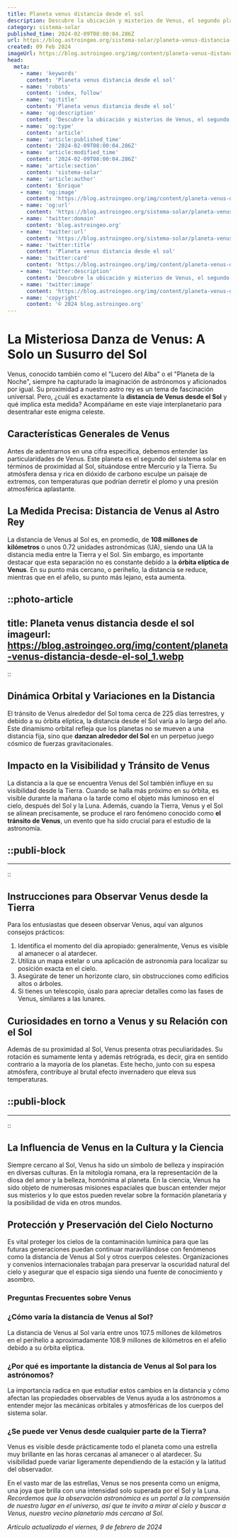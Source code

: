 ```yaml
---
title: Planeta venus distancia desde el sol
description: Descubre la ubicación y misterios de Venus, el segundo planeta del sistema solar y su asombrosa proximidad al Sol. Explora datos fascinantes.
category: sistema-solar
published_time: 2024-02-09T08:00:04.286Z
url: https://blog.astroingeo.org/sistema-solar/planeta-venus-distancia-desde-el-sol
created: 09 Feb 2024
imageUrl: https://blog.astroingeo.org/img/content/planeta-venus-distancia-desde-el-sol_1.webp
head:
  meta:
    - name: 'keywords'
      content: 'Planeta venus distancia desde el sol'
    - name: 'robots'
      content: 'index, follow'
    - name: 'og:title'
      content: 'Planeta venus distancia desde el sol'
    - name: 'og:description'
      content: 'Descubre la ubicación y misterios de Venus, el segundo planeta del sistema solar y su asombrosa proximidad al Sol. Explora datos fascinantes.'
    - name: 'og:type'
      content: 'article'
    - name: 'article:published_time'
      content: '2024-02-09T08:00:04.286Z'
    - name: 'article:modified_time'
      content: '2024-02-09T08:00:04.286Z'
    - name: 'article:section'
      content: 'sistema-solar'
    - name: 'article:author'
      content: 'Enrique'
    - name: 'og:image'
      content: 'https://blog.astroingeo.org/img/content/planeta-venus-distancia-desde-el-sol_1.webp'
    - name: 'og:url'
      content: 'https://blog.astroingeo.org/sistema-solar/planeta-venus-distancia-desde-el-sol'
    - name: 'twitter:domain'
      content: 'blog.astroingeo.org'
    - name: 'twitter:url'
      content: 'https://blog.astroingeo.org/sistema-solar/planeta-venus-distancia-desde-el-sol'
    - name: 'twitter:title'
      content: 'Planeta venus distancia desde el sol'
    - name: 'twitter:card'
      content: 'https://blog.astroingeo.org/img/content/planeta-venus-distancia-desde-el-sol_1.webp'
    - name: 'twitter:description'
      content: 'Descubre la ubicación y misterios de Venus, el segundo planeta del sistema solar y su asombrosa proximidad al Sol. Explora datos fascinantes.'
    - name: 'twitter:image'
      content: 'https://blog.astroingeo.org/img/content/planeta-venus-distancia-desde-el-sol_1.webp'
    - name: 'copyright'
      content: '© 2024 blog.astroingeo.org'
---
```

# La Misteriosa Danza de Venus: A Solo un Susurro del Sol

Venus, conocido también como el "Lucero del Alba" o el "Planeta de la Noche", siempre ha capturado la imaginación de astrónomos y aficionados por igual. Su proximidad a nuestro astro rey es un tema de fascinación universal. Pero, ¿cuál es exactamente la **distancia de Venus desde el Sol** y qué implica esta medida? Acompáñame en este viaje interplanetario para desentrañar este enigma celeste.

## Características Generales de Venus

Antes de adentrarnos en una cifra específica, debemos entender las particularidades de Venus. Este planeta es el segundo del sistema solar en términos de proximidad al Sol, situándose entre Mercurio y la Tierra. Su atmósfera densa y rica en dióxido de carbono esculpe un paisaje de extremos, con temperaturas que podrían derretir el plomo y una presión atmosférica aplastante.

## La Medida Precisa: Distancia de Venus al Astro Rey

La distancia de Venus al Sol es, en promedio, de **108 millones de kilómetros** o unos 0.72 unidades astronómicas (UA), siendo una UA la distancia media entre la Tierra y el Sol. Sin embargo, es importante destacar que esta separación no es constante debido a la **órbita elíptica de Venus**. En su punto más cercano, o perihelio, la distancia se reduce, mientras que en el afelio, su punto más lejano, esta aumenta.


::photo-article
---
title: Planeta venus distancia desde el sol
imageurl: https://blog.astroingeo.org/img/content/planeta-venus-distancia-desde-el-sol_1.webp
---
::


## Dinámica Orbital y Variaciones en la Distancia

El tránsito de Venus alrededor del Sol toma cerca de 225 días terrestres, y debido a su órbita elíptica, la distancia desde el Sol varía a lo largo del año. Este dinamismo orbital refleja que los planetas no se mueven a una distancia fija, sino que **danzan alrededor del Sol** en un perpetuo juego cósmico de fuerzas gravitacionales.

## Impacto en la Visibilidad y Tránsito de Venus

La distancia a la que se encuentra Venus del Sol también influye en su visibilidad desde la Tierra. Cuando se halla más próximo en su órbita, es visible durante la mañana o la tarde como el objeto más luminoso en el cielo, después del Sol y la Luna. Además, cuando la Tierra, Venus y el Sol se alinean precisamente, se produce el raro fenómeno conocido como **el tránsito de Venus**, un evento que ha sido crucial para el estudio de la astronomía.


  ::publi-block
  ---
  ---
  ::
  
  
## Instrucciones para Observar Venus desde la Tierra

Para los entusiastas que deseen observar Venus, aquí van algunos consejos prácticos:

1. Identifica el momento del día apropiado: generalmente, Venus es visible al amanecer o al atardecer.
2. Utiliza un mapa estelar o una aplicación de astronomía para localizar su posición exacta en el cielo.
3. Asegúrate de tener un horizonte claro, sin obstrucciones como edificios altos o árboles.
4. Si tienes un telescopio, úsalo para apreciar detalles como las fases de Venus, similares a las lunares.

## Curiosidades en torno a Venus y su Relación con el Sol

Además de su proximidad al Sol, Venus presenta otras peculiaridades. Su rotación es sumamente lenta y además retrógrada, es decir, gira en sentido contrario a la mayoría de los planetas. Este hecho, junto con su espesa atmósfera, contribuye al brutal efecto invernadero que eleva sus temperaturas.


  ::publi-block
  ---
  ---
  ::
  
  
## La Influencia de Venus en la Cultura y la Ciencia

Siempre cercano al Sol, Venus ha sido un símbolo de belleza y inspiración en diversas culturas. En la mitología romana, era la representación de la diosa del amor y la belleza, homónima al planeta. En la ciencia, Venus ha sido objeto de numerosas misiones espaciales que buscan entender mejor sus misterios y lo que estos pueden revelar sobre la formación planetaria y la posibilidad de vida en otros mundos.

## Protección y Preservación del Cielo Nocturno

Es vital proteger los cielos de la contaminación lumínica para que las futuras generaciones puedan continuar maravillándose con fenómenos como la distancia de Venus al Sol y otros cuerpos celestes. Organizaciones y convenios internacionales trabajan para preservar la oscuridad natural del cielo y asegurar que el espacio siga siendo una fuente de conocimiento y asombro.

### Preguntas Frecuentes sobre Venus

### ¿Cómo varía la distancia de Venus al Sol?

La distancia de Venus al Sol varía entre unos 107.5 millones de kilómetros en el perihelio a aproximadamente 108.9 millones de kilómetros en el afelio debido a su órbita elíptica.

### ¿Por qué es importante la distancia de Venus al Sol para los astrónomos?

La importancia radica en que estudiar estos cambios en la distancia y cómo afectan las propiedades observables de Venus ayuda a los astrónomos a entender mejor las mecánicas orbitales y atmosféricas de los cuerpos del sistema solar.

### ¿Se puede ver Venus desde cualquier parte de la Tierra?

Venus es visible desde prácticamente todo el planeta como una estrella muy brillante en las horas cercanas al amanecer o al atardecer. Su visibilidad puede variar ligeramente dependiendo de la estación y la latitud del observador.

En el vasto mar de las estrellas, Venus se nos presenta como un enigma, una joya que brilla con una intensidad solo superada por el Sol y la Luna. *Recordemos que la observación astronómica es un portal a la comprensión de nuestro lugar en el universo, así que te invito a mirar al cielo y buscar a Venus, nuestro vecino planetario más cercano al Sol*.

_Artículo actualizado el viernes, 9 de febrero de 2024_